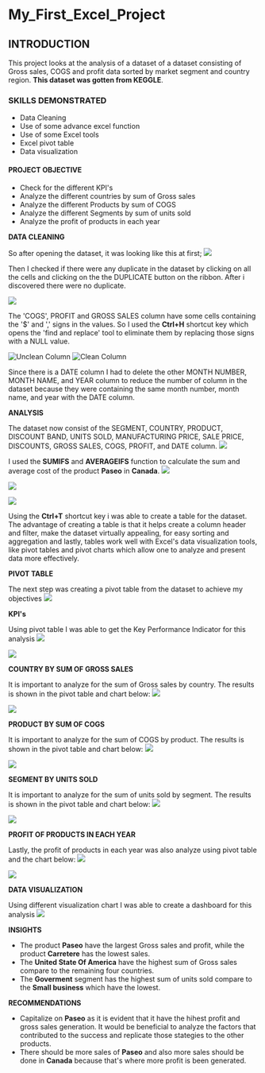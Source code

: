 # My_First_Excel_Project

## INTRODUCTION
This project looks at the analysis of a dataset of a dataset consisting of  Gross sales, COGS and profit data sorted by market segment and country region. **This dataset was gotten from KEGGLE**.
### SKILLS DEMONSTRATED
- Data Cleaning
- Use of some advance excel function
- Use of some Excel tools
- Excel pivot table
- Data visualization
#### PROJECT OBJECTIVE
- Check for the different KPI's
- Analyze the different countries by sum of Gross sales
- Analyze the different Products by  sum of COGS
- Analyze the different Segments by sum of units sold
- Analyze the  profit of products in each year

**DATA CLEANING**

So after opening the dataset, it was looking like this at first;
![](https://github.com/festusaigbogun/My_First_Excel_Project/blob/main/Images/EXCEL_iF0TgYaGt9.png)


Then I checked if there were any duplicate in the dataset by clicking on all the cells and clicking on the the DUPLICATE button on the ribbon. After i discovered there were no duplicate.

![](https://github.com/festusaigbogun/My_First_Excel_Project/blob/main/Images/dNxJVEddA0%20(2).png)


The 'COGS', PROFIT and GROSS SALES column have some cells containing the '$' and ',' signs in the values. So I used the **Ctrl+H** shortcut key which opens the 'find and replace' tool to eliminate them by replacing those signs with a NULL value.

![Unclean Column ](https://github.com/festusaigbogun/My_First_Excel_Project/blob/main/Images/EXCEL_eIRPzKlxnJ%20(2).png)  ![Clean Column](https://github.com/festusaigbogun/My_First_Excel_Project/blob/main/Images/EXCEL_JjohoKpUpF%20(2).png)


Since there is a DATE column I had to delete the other MONTH NUMBER, MONTH NAME, and YEAR column to reduce the number of column in the dataset because they were containing the same month number, month name, and year with the DATE column.

**ANALYSIS**

The dataset now consist of the SEGMENT, COUNTRY, PRODUCT, DISCOUNT BAND, UNITS SOLD, MANUFACTURING PRICE, SALE PRICE, DISCOUNTS, GROSS SALES, COGS, PROFIT, and DATE column.
![](https://github.com/festusaigbogun/My_First_Excel_Project/blob/main/Images/EXCEL_eXlUJgw7dP.png)

I used the **SUMIFS** and **AVERAGEIFS** function to calculate the sum and average cost of the product **Paseo** in **Canada**.
![](https://github.com/festusaigbogun/My_First_Excel_Project/blob/main/Images/EXCEL_KciyWeNODX~2.png)

![](https://github.com/festusaigbogun/My_First_Excel_Project/blob/main/Images/EXCEL_JjohoKpUpF.png)

![](https://github.com/festusaigbogun/My_First_Excel_Project/blob/main/Images/EXCEL_eiW2UH0Apb~3.png) 

Using the **Ctrl+T** shortcut key i was able to create a table for the dataset. The advantage of creating a table is that it helps create a column header and filter, make the dataset virtually appealing, for easy sorting and aggregation and lastly, tables work well with Excel's data visualization tools, like pivot tables and pivot charts which allow one to analyze and present data more effectively.

**PIVOT TABLE**

The next step was creating a pivot table from the dataset to achieve my objectives
![](https://github.com/festusaigbogun/My_First_Excel_Project/blob/main/Images/EXCEL_Cnxx755S6A.png) 

**KPI's**

Using pivot table I was able to get the Key Performance Indicator for this analysis
![](https://github.com/festusaigbogun/My_First_Excel_Project/blob/main/Images/EXCEL_4XMwo9jErn~2.png) 

![](https://github.com/festusaigbogun/My_First_Excel_Project/blob/main/Images/EXCEL_70O5BxgmBh~4.png) 

**COUNTRY BY SUM OF GROSS SALES**

It is important to analyze for the sum of Gross sales by country. The results is shown in the pivot table and chart below:
![](https://github.com/festusaigbogun/My_First_Excel_Project/blob/main/Images/EXCEL_9HhoAjZN3Z~2.png) 

![](https://github.com/festusaigbogun/My_First_Excel_Project/blob/main/Images/EXCEL_v950OurQTN~2.png) 

**PRODUCT BY SUM OF COGS**

It is important to analyze for the sum of COGS  by product. The results is shown in the pivot table and chart below:
![](https://github.com/festusaigbogun/My_First_Excel_Project/blob/main/Images/EXCEL_dAXqiWu4x1~2.png) 

![](https://github.com/festusaigbogun/My_First_Excel_Project/blob/main/Images/EXCEL_v950OurQTN~3.png) 

**SEGMENT BY UNITS SOLD**

It is important to analyze for the sum of units sold  by segment. The results is shown in the pivot table and chart below:
![](https://github.com/festusaigbogun/My_First_Excel_Project/blob/main/Images/EXCEL_9HhoAjZN3Z~3.png) 

![](https://github.com/festusaigbogun/My_First_Excel_Project/blob/main/Images/EXCEL_70O5BxgmBh~5.png) 


**PROFIT OF PRODUCTS IN EACH YEAR**

Lastly, the profit of products in each year was also analyze using pivot table and the chart below:
![](https://github.com/festusaigbogun/My_First_Excel_Project/blob/main/Images/EXCEL_dAXqiWu4x1~3.png) 

![](https://github.com/festusaigbogun/My_First_Excel_Project/blob/main/Images/EXCEL_v950OurQTN~4.png) 

**DATA VISUALIZATION**

Using different visualization chart I was able to create a dashboard for this analysis
![](https://github.com/festusaigbogun/My_First_Excel_Project/blob/main/Images/EXCEL_v950OurQTN~5.png) 

**INSIGHTS**

* The product **Paseo** have the largest Gross sales and profit, while the product **Carretere** has the lowest sales.
* The **United State Of America** have the highest sum of Gross sales compare to the remaining four countries.
* The **Goverment** segment has the highest sum of units sold compare to the **Small business** which have the lowest.

**RECOMMENDATIONS**
  
* Capitalize on **Paseo** as it is evident that it have the hihest profit and gross sales generation. It would be beneficial to analyze the factors that contributed to the success and replicate those stategies to the other products.
* There should be more sales of **Paseo** and also more sales should be done in **Canada** because that's where more profit is been generated.



